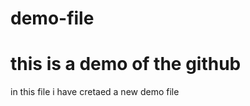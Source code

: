 # demo-file
<html>
  <head>
    <title>
      demo!!
    </title>
  </head>
  <body>
    <h1> this is a demo of the github</h1>
    <p>in this file i have cretaed a new demo file</p>
  </body>
</html>
